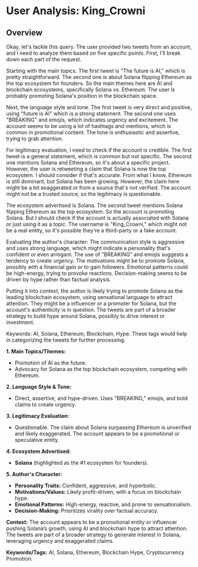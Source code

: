 # User Analysis: King_Crowni

## Overview

<think>
Okay, let's tackle this query. The user provided two tweets from an account, and I need to analyze them based on five specific points. First, I'll break down each part of the request.

Starting with the main topics. The first tweet is "The future is AI," which is pretty straightforward. The second one is about Solana flipping Ethereum as the top ecosystem for founders. So the main themes here are AI and blockchain ecosystems, specifically Solana vs. Ethereum. The user is probably promoting Solana's position in the blockchain space.

Next, the language style and tone. The first tweet is very direct and positive, using "future is AI" which is a strong statement. The second one uses "BREAKING" and emojis, which indicates urgency and excitement. The account seems to be using a lot of hashtags and mentions, which is common in promotional content. The tone is enthusiastic and assertive, trying to grab attention.

For legitimacy evaluation, I need to check if the account is credible. The first tweet is a general statement, which is common but not specific. The second one mentions Solana and Ethereum, so it's about a specific project. However, the user is retweeting a claim that Solana is now the top ecosystem. I should consider if that's accurate. From what I know, Ethereum is still dominant, but Solana has been growing. However, the claim here might be a bit exaggerated or from a source that's not verified. The account might not be a trusted source, so the legitimacy is questionable.

The ecosystem advertised is Solana. The second tweet mentions Solana flipping Ethereum as the top ecosystem. So the account is promoting Solana. But I should check if the account is actually associated with Solana or just using it as a topic. The username is "King_Crowni," which might not be a real entity, so it's possible they're a third-party or a fake account.

Evaluating the author's character: The communication style is aggressive and uses strong language, which might indicate a personality that's confident or even arrogant. The use of "BREAKING" and emojis suggests a tendency to create urgency. The motivations might be to promote Solana, possibly with a financial gain or to gain followers. Emotional patterns could be high-energy, trying to provoke reactions. Decision-making seems to be driven by hype rather than factual analysis.

Putting it into context, the author is likely trying to promote Solana as the leading blockchain ecosystem, using sensational language to attract attention. They might be a influencer or a promoter for Solana, but the account's authenticity is in question. The tweets are part of a broader strategy to build hype around Solana, possibly to drive interest or investment.

Keywords: AI, Solana, Ethereum, Blockchain, Hype. These tags would help in categorizing the tweets for further processing.
</think>

**1. Main Topics/Themes:**  
- Promotion of AI as the future.  
- Advocacy for Solana as the top blockchain ecosystem, competing with Ethereum.  

**2. Language Style & Tone:**  
- Direct, assertive, and hype-driven. Uses "BREAKING," emojis, and bold claims to create urgency.  

**3. Legitimacy Evaluation:**  
- Questionable. The claim about Solana surpassing Ethereum is unverified and likely exaggerated. The account appears to be a promotional or speculative entity.  

**4. Ecosystem Advertised:**  
- **Solana** (highlighted as the #1 ecosystem for founders).  

**5. Author's Character:**  
- **Personality Traits:** Confident, aggressive, and hyperbolic.  
- **Motivations/Values:** Likely profit-driven, with a focus on blockchain hype.  
- **Emotional Patterns:** High-energy, reactive, and prone to sensationalism.  
- **Decision-Making:** Prioritizes virality over factual accuracy.  

**Context:** The account appears to be a promotional entity or influencer pushing Solana’s growth, using AI and blockchain hype to attract attention. The tweets are part of a broader strategy to generate interest in Solana, leveraging urgency and exaggerated claims.  

**Keywords/Tags:** AI, Solana, Ethereum, Blockchain Hype, Cryptocurrency Promotion.